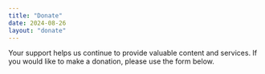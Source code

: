 ```yaml
---
title: "Donate"
date: 2024-08-26
layout: "donate"
---
```


Your support helps us continue to provide valuable content and services. If you would like to make a donation, please use the form below.
<!--
<form action="/donate" method="post" class="donate-form">
    <label for="amount">Donation Amount:</label>
    <input type="number" id="amount" name="amount" min="1" required>

    <label for="name">Name:</label>
    <input type="text" id="name" name="name" required>

    <label for="email">Email:</label>
    <input type="email" id="email" name="email" required>

    <button type="submit">Donate</button>
</form>
-->